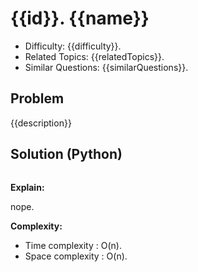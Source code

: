 # {{id}}. {{name}}

- Difficulty: {{difficulty}}.
- Related Topics: {{relatedTopics}}.
- Similar Questions: {{similarQuestions}}.

## Problem

{{description}}

## Solution (Python)

```python

```

**Explain:**

nope.

**Complexity:**

* Time complexity : O(n).
* Space complexity : O(n).
